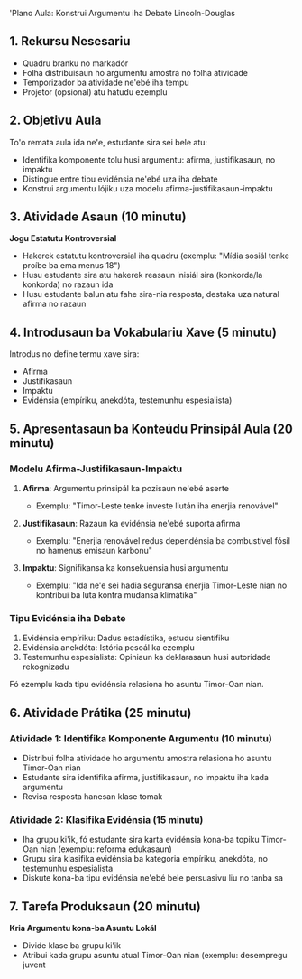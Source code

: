 'Plano Aula: Konstrui Argumentu iha Debate Lincoln-Douglas

## 1. Rekursu Nesesariu

- Quadru branku no markadór
- Folha distribuisaun ho argumentu amostra no folha atividade
- Temporizador ba atividade ne'ebé iha tempu
- Projetor (opsional) atu hatudu ezemplu

## 2. Objetivu Aula

To'o remata aula ida ne'e, estudante sira sei bele atu:
- Identifika komponente tolu husi argumentu: afirma, justifikasaun, no impaktu
- Distingue entre tipu evidénsia ne'ebé uza iha debate
- Konstrui argumentu lójiku uza modelu afirma-justifikasaun-impaktu

## 3. Atividade Asaun (10 minutu)

**Jogu Estatutu Kontroversial**
- Hakerek estatutu kontroversial iha quadru (exemplu: "Mídia sosiál tenke proíbe ba ema menus 18")
- Husu estudante sira atu hakerek reasaun inisiál sira (konkorda/la konkorda) no razaun ida
- Husu estudante balun atu fahe sira-nia resposta, destaka uza natural afirma no razaun

## 4. Introdusaun ba Vokabulariu Xave (5 minutu)

Introdus no define termu xave sira:
- Afirma
- Justifikasaun
- Impaktu
- Evidénsia (empíriku, anekdóta, testemunhu espesialista)

## 5. Apresentasaun ba Konteúdu Prinsipál Aula (20 minutu)

### Modelu Afirma-Justifikasaun-Impaktu

1. **Afirma**: Argumentu prinsipál ka pozisaun ne'ebé aserte 
   - Exemplu: "Timor-Leste tenke investe liután iha enerjia renovável"

2. **Justifikasaun**: Razaun ka evidénsia ne'ebé suporta afirma
   - Exemplu: "Enerjia renovável redus dependénsia ba combustível fósil no hamenus emisaun karbonu"

3. **Impaktu**: Signifikansa ka konsekuénsia husi argumentu
   - Exemplu: "Ida ne'e sei hadia seguransa enerjia Timor-Leste nian no kontribui ba luta kontra mudansa klimátika"

### Tipu Evidénsia iha Debate

1. Evidénsia empíriku: Dadus estadístika, estudu sientífiku
2. Evidénsia anekdóta: Istória pesoál ka ezemplu
3. Testemunhu espesialista: Opiniaun ka deklarasaun husi autoridade rekognizadu

Fó ezemplu kada tipu evidénsia relasiona ho asuntu Timor-Oan nian.

## 6. Atividade Prátika (25 minutu)

### Atividade 1: Identifika Komponente Argumentu (10 minutu)
- Distribui folha atividade ho argumentu amostra relasiona ho asuntu Timor-Oan nian
- Estudante sira identifika afirma, justifikasaun, no impaktu iha kada argumentu
- Revisa resposta hanesan klase tomak

### Atividade 2: Klasifika Evidénsia (15 minutu)
- Iha grupu ki'ik, fó estudante sira karta evidénsia kona-ba topiku Timor-Oan nian (exemplu: reforma edukasaun)
- Grupu sira klasifika evidénsia ba kategoria empíriku, anekdóta, no testemunhu espesialista
- Diskute kona-ba tipu evidénsia ne'ebé bele persuasivu liu no tanba sa

## 7. Tarefa Produksaun (20 minutu)

**Kria Argumentu kona-ba Asuntu Lokál**
- Divide klase ba grupu ki'ik
- Atribui kada grupu asuntu atual Timor-Oan nian (exemplu: desempregu juvent